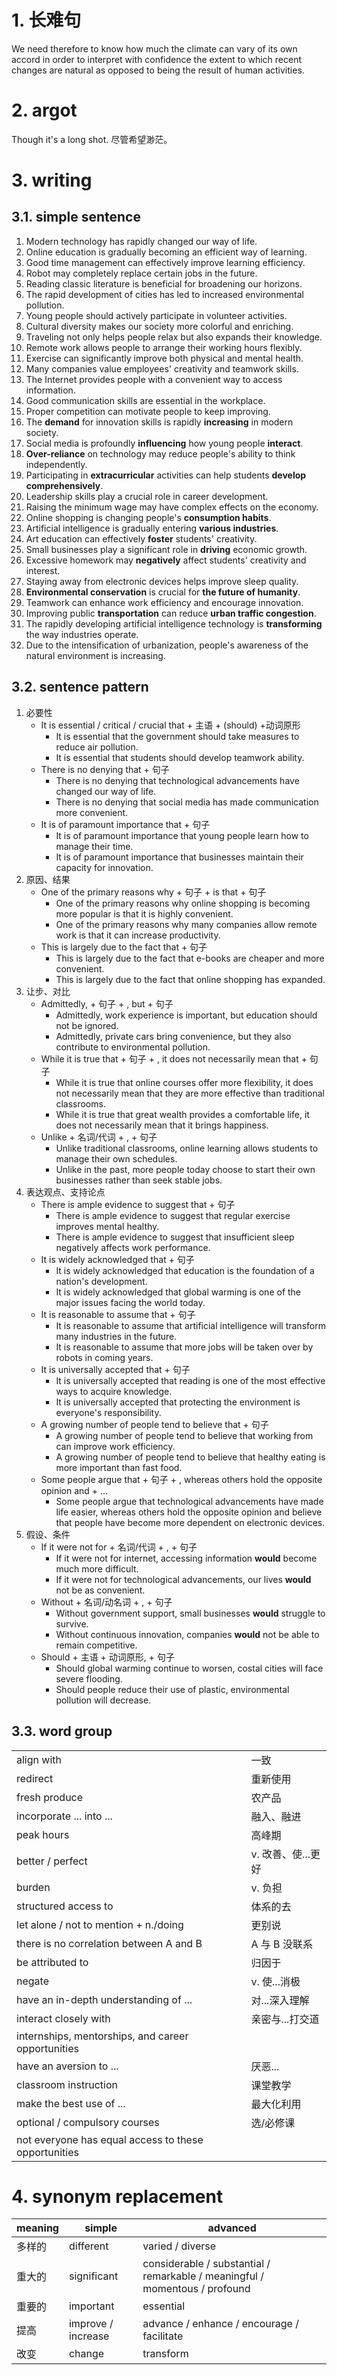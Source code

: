 # 1. 长难句
We need therefore to know how much the climate can vary of its own accord in order to interpret with confidence the extent to which recent changes are natural as opposed to being the result of human activities.


# 2. argot
Though it's a long shot.
尽管希望渺茫。


# 3. writing
## 3.1. simple sentence
1. Modern technology has rapidly changed our way of life.
2. Online education is gradually becoming an efficient way of learning.
3. Good time management can effectively improve learning efficiency.
4. Robot may completely replace certain jobs in the future.
5. Reading classic literature is beneficial for broadening our horizons.
6. The rapid development of cities has led to increased environmental pollution.
7. Young people should actively participate in volunteer activities.
8. Cultural diversity makes our society more colorful and enriching.
9. Traveling not only helps people relax but also expands their knowledge.
10. Remote work allows people to arrange their working hours flexibly.
11. Exercise can significantly improve both physical and mental health.
12. Many companies value employees' creativity and teamwork skills.
13. The Internet provides people with a convenient way to access information.
14. Good communication skills are essential in the workplace.
15. Proper competition can motivate people to keep improving.
16. The **demand** for innovation skills is rapidly **increasing** in modern society.
17. Social media is profoundly **influencing** how young people **interact**.
18. **Over-reliance** on technology may reduce people's ability to think independently.
19. Participating in **extracurricular** activities can help students **develop comprehensively**.
20. Leadership skills play a crucial role in career development.
21. Raising the minimum wage may have complex effects on the economy.
22. Online shopping is changing people's **consumption habits**.
23. Artificial intelligence is gradually entering **various industries**.
24. Art education can effectively **foster** students' creativity.
25. Small businesses play a significant role in **driving** economic growth.
26. Excessive homework may **negatively** affect students' creativity and interest.
27. Staying away from electronic devices helps improve sleep quality.
28. **Environmental conservation** is crucial for **the future of humanity**.
29. Teamwork can enhance work efficiency and encourage innovation.
30. Improving public **transportation** can reduce **urban traffic congestion**.
31. The rapidly developing artificial intelligence technology is **transforming** the way industries operate.
32. Due to the intensification of urbanization, people's awareness of the natural environment is increasing.


## 3.2. sentence pattern
1. 必要性
	- It is essential / critical / crucial that + 主语 + (should) +动词原形
		- It is essential that the government should take measures to reduce air pollution.
		- It is essential that students should develop teamwork ability.
	- There is no denying that + 句子
		- There is no denying that technological advancements have changed our way of life.
		- There is no denying that social media has made communication more convenient.
	- It is of paramount importance that + 句子
		- It is of paramount importance that young people learn how to manage their time.
		- It is of paramount importance that businesses maintain their capacity for innovation.
2. 原因、结果
	- One of the primary reasons why + 句子 + is that + 句子
		- One of the primary reasons why online shopping is becoming more popular is that it is highly convenient.
		- One of the primary reasons why many companies allow remote work is that it can increase productivity.
	- This is largely due to the fact that + 句子
		- This is largely due to the fact that e-books are cheaper and more convenient.
		- This is largely due to the fact that online shopping has expanded.
3. 让步、对比
	- Admittedly, + 句子 + , but + 句子
		- Admittedly, work experience is important, but education should not be ignored.
		- Admittedly, private cars bring convenience, but  they also contribute to environmental pollution.
	- While it is true that + 句子 + , it does not necessarily mean that + 句子
		- While it is true that online courses offer more flexibility, it does not necessarily mean that they are more effective than traditional classrooms.
		- While it is true that great wealth provides a comfortable life, it does not necessarily mean that it brings happiness.
	- Unlike + 名词/代词 + , + 句子
		- Unlike traditional classrooms, online learning allows students to manage their own schedules.
		- Unlike in the past, more people today choose to start their own businesses rather than seek stable jobs.
4. 表达观点、支持论点
	- There is ample evidence to suggest that + 句子
		- There is ample evidence to suggest that regular exercise improves mental healthy.
		- There is ample evidence to suggest that insufficient sleep negatively affects work performance.
	- It is widely acknowledged that + 句子
		- It is widely acknowledged that education is the foundation of a nation's development.
		- It is widely acknowledged that global warming is one of the major issues facing the world today.
	- It is reasonable to assume that + 句子
		- It is reasonable to assume that artificial intelligence will transform many industries in the future.
		- It is reasonable to assume that more jobs will be taken over by robots in coming years.
	- It is universally accepted that + 句子
		- It is universally accepted that reading is one of the most effective ways to acquire knowledge.
		- It is universally accepted that protecting the environment is everyone's responsibility.
	- A growing number of people tend to believe that + 句子
		- A growing number of people tend to believe that working from can improve work efficiency.
		- A growing number of people tend to believe that healthy eating is more important than fast food.
	- Some people argue that + 句子 + , whereas others hold the opposite opinion and + ...
		- Some people argue that technological advancements have made life easier, whereas others hold the opposite opinion and believe that people have become more dependent on electronic devices.
5. 假设、条件
	- If it were not for + 名词/代词 + , + 句子
		- If it were not for internet, accessing information **would** become much more difficult.
		- If it were not for technological advancements, our lives **would** not be as convenient.
	- Without + 名词/动名词 + , + 句子
		- Without government support, small businesses **would** struggle to survive.
		- Without continuous innovation, companies **would** not be able to remain competitive.
	- Should + 主语 + 动词原形, + 句子
		- Should global warming continue to worsen, costal cities will face severe flooding.
		- Should people reduce their use of plastic, environmental pollution will decrease.

## 3.3. word group

|                                                      |              |
| ---------------------------------------------------- | ------------ |
| align with                                           | 一致           |
| redirect                                             | 重新使用         |
| fresh produce                                        | 农产品          |
| incorporate ... into ...                             | 融入、融进        |
| peak hours                                           | 高峰期          |
| better / perfect                                     | v. 改善、使...更好 |
| burden                                               | v. 负担        |
| structured access to                                 | 体系的去         |
| let alone / not to mention + n./doing                | 更别说          |
| there is no correlation between A and B              | A 与 B 没联系    |
| be attributed to                                     | 归因于          |
| negate                                               | v. 使...消极    |
| have an in-depth understanding of ...                | 对...深入理解     |
| interact closely with                                | 亲密与...打交道    |
| internships, mentorships, and career opportunities   |              |
| have an aversion to ...                              | 厌恶...        |
| classroom instruction                                | 课堂教学         |
| make the best use of ...                             | 最大化利用        |
| optional / compulsory courses                        | 选/必修课        |
| not everyone has equal access to these opportunities |              |

# 4. synonym replacement


| meaning | simple             | advanced                                                                    |
| ------- | ------------------ | --------------------------------------------------------------------------- |
| 多样的     | different          | varied / diverse                                                            |
| 重大的     | significant        | considerable / substantial / remarkable / meaningful / momentous / profound |
| 重要的     | important          | essential                                                                   |
| 提高      | improve / increase | advance / enhance / encourage / facilitate                                  |
| 改变      | change             | transform                                                                   |
